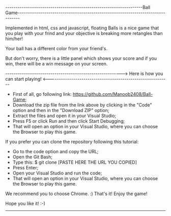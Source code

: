 -------------------------------------------------------------------Ball Game-------------------------------------------------------------------------------
 
Implemented in html, css and javascript, floating Balls is a nice game that you play with your frind and your objective is breaking more retangles than him/her!

Your ball has a different color from your friend's.

But don't worry, there is a little panel which shows your score and if you win, there will be a win message on your screen. 


--------------------------------------------------------->  Here is how you can start playing! <-----------------------------------------------------------

  - First of all, go following link: https://github.com/Manoob2408/Ball-Game;
  - Download the zip file from the link above by clicking in the "Code" option and then in the "Download ZIP" option;
  - Extract the files and open it in your Visual Studio;
  - Press F5 or click Run and then click Start Debugging;
  - That will open an option in your Visual Studio, where you can choose the Browser to play this game.

  If you prefer you can clone the repository following this tutorial:
  - Go to the code option and copy the URL;
  - Open the Git Bash;
  - Type this: $ git clone [PASTE HERE THE URL YOU COPIED]
  - Press Enter;
  - Open your Visual Studio and run the code;
  - That will open an option in your Visual Studio, where you can choose the Browser to play this game.

  We recommend you to choose Chrome. :)
    That's it! Enjoy the game!
 
Hope you like it! :-)

-----------------------------------------------------------------------------------------------------------------------------------------------------------------

 
